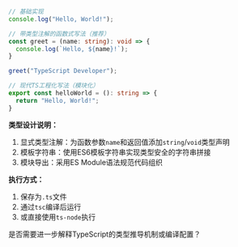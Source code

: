 ```typescript
// 基础实现
console.log("Hello, World!");

// 带类型注解的函数式写法（推荐）
const greet = (name: string): void => {
  console.log(`Hello, ${name}!`);
}

greet("TypeScript Developer");

// 现代TS工程化写法（模块化）
export const helloWorld = (): string => {
  return "Hello, World!";
}
```

**类型设计说明：**
1. 显式类型注解：为函数参数`name`和返回值添加`string`/`void`类型声明
2. 模板字符串：使用ES6模板字符串实现类型安全的字符串拼接
3. 模块导出：采用ES Module语法规范代码组织

**执行方式：**
1. 保存为`.ts`文件
2. 通过`tsc`编译后运行
3. 或直接使用`ts-node`执行

是否需要进一步解释TypeScript的类型推导机制或编译配置？